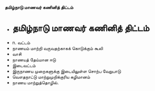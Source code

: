 **தமிழ்நாடு மாணவர் கணினித் திட்டம்**
- # தமிழ்நாடு மாணவர் கணினித் திட்டம்
- n. வட்டம்
- நாணயம் மாற்றி வருவதற்காகக் கொடுக்கும் கூலி
- வாசி
- நாணயத் தேய்மான ஈடு
- இடைவட்டம்
- இருநாணய முறைகளுக்கு இடையிலுள்ள சொற்ப வேறுபாடு
- வௌதநாட்டு மாற்றுமுறிக்குரிய கழிமானம்
- நாணய மாற்றுத்தொழில்.

